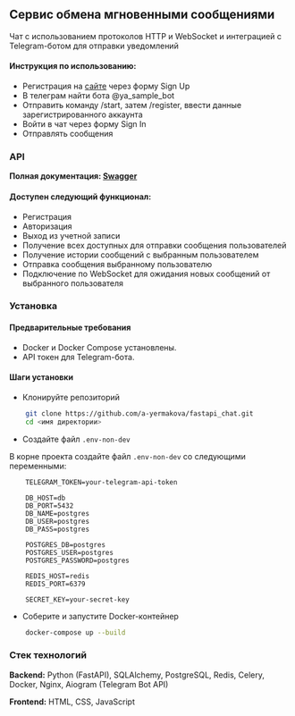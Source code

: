 ## Сервис обмена мгновенными сообщениями

Чат c использованием протоколов HTTP и WebSocket и интеграцией с Telegram-ботом для отправки уведомлений

#### Инструкция по использованию:

- Регистрация на [сайте](https://perfect-joey-eager.ngrok-free.app) через форму Sign Up
- В телеграм найти бота @ya_sample_bot 
- Отправить команду /start, затем /register, ввести данные зарегистрированного аккаунта
- Войти в чат через форму Sign In
- Отправлять сообщения

### API

**Полная документация: [Swagger](https://perfect-joey-eager.ngrok-free.app/docs)**

#### Доступен следующий функционал:

- Регистрация
- Авторизация
- Выход из учетной записи
- Получение всех доступных для отправки сообщения пользователей
- Получение истории сообщений с выбранным пользователем
- Отправка сообщения выбранному пользователю
- Подключение по WebSocket для ожидания новых сообщений от выбранного пользователя


### Установка

#### Предварительные требования

- Docker и Docker Compose установлены.
- API токен для Telegram-бота.

#### Шаги установки

- Клонируйте репозиторий

```bash
    git clone https://github.com/a-yermakova/fastapi_chat.git
    cd <имя директории>
```
- Создайте файл `.env-non-dev`

В корне проекта создайте файл `.env-non-dev` со следующими переменными:

```plaintext
    TELEGRAM_TOKEN=your-telegram-api-token

    DB_HOST=db
    DB_PORT=5432
    DB_NAME=postgres
    DB_USER=postgres
    DB_PASS=postgres

    POSTGRES_DB=postgres
    POSTGRES_USER=postgres
    POSTGRES_PASSWORD=postgres

    REDIS_HOST=redis
    REDIS_PORT=6379

    SECRET_KEY=your-secret-key
```

- Соберите и запустите Docker-контейнер

```bash
    docker-compose up --build
```    
### Стек технологий

**Backend:** Python (FastAPI), SQLAlchemy, PostgreSQL, Redis, Celery, Docker, Nginx, Aiogram (Telegram Bot API)

**Frontend:**  HTML, CSS, JavaScript

